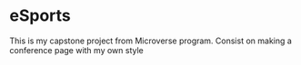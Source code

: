 # eSports
This is my capstone project from Microverse program. Consist on making a conference page with my own style
